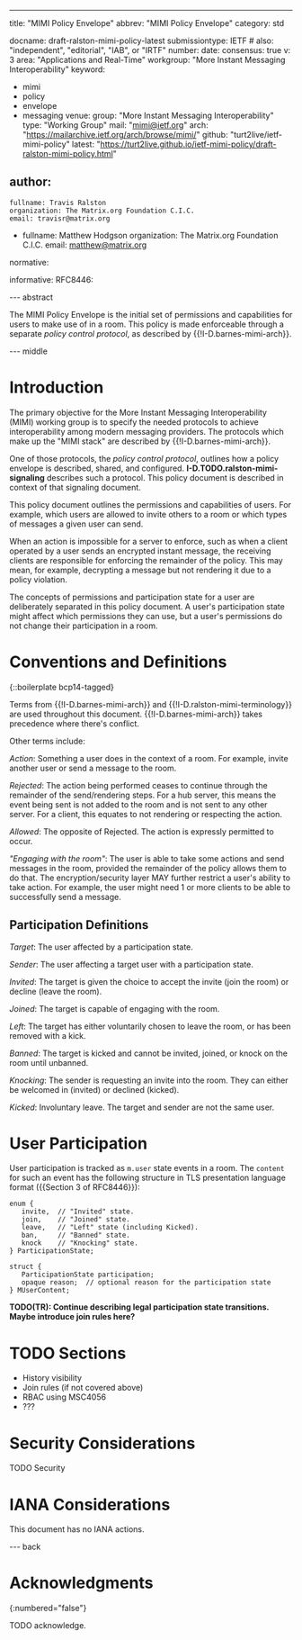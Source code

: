 ---
title: "MIMI Policy Envelope"
abbrev: "MIMI Policy Envelope"
category: std

docname: draft-ralston-mimi-policy-latest
submissiontype: IETF  # also: "independent", "editorial", "IAB", or "IRTF"
number:
date:
consensus: true
v: 3
area: "Applications and Real-Time"
workgroup: "More Instant Messaging Interoperability"
keyword:
 - mimi
 - policy
 - envelope
 - messaging
venue:
  group: "More Instant Messaging Interoperability"
  type: "Working Group"
  mail: "mimi@ietf.org"
  arch: "https://mailarchive.ietf.org/arch/browse/mimi/"
  github: "turt2live/ietf-mimi-policy"
  latest: "https://turt2live.github.io/ietf-mimi-policy/draft-ralston-mimi-policy.html"

author:
 -
    fullname: Travis Ralston
    organization: The Matrix.org Foundation C.I.C.
    email: travisr@matrix.org
 -
    fullname: Matthew Hodgson
    organization: The Matrix.org Foundation C.I.C.
    email: matthew@matrix.org

normative:

informative:
   RFC8446:


--- abstract

The MIMI Policy Envelope is the initial set of permissions and capabilities for
users to make use of in a room. This policy is made enforceable through a
separate *policy control protocol*, as described by {{!I-D.barnes-mimi-arch}}.


--- middle

# Introduction

The primary objective for the More Instant Messaging Interoperability (MIMI)
working group is to specify the needed protocols to achieve interoperability
among modern messaging providers. The protocols which make up the "MIMI stack"
are described by {{!I-D.barnes-mimi-arch}}.

One of those protocols, the *policy control protocol*, outlines how a policy
envelope is described, shared, and configured. **I-D.TODO.ralston-mimi-signaling**
describes such a protocol. This policy document is described in context of
that signaling document.

This policy document outlines the permissions and capabilities of users. For
example, which users are allowed to invite others to a room or which types of
messages a given user can send.

When an action is impossible for a server to enforce, such as when a client
operated by a user sends an encrypted instant message, the receiving clients
are responsible for enforcing the remainder of the policy. This may mean, for
example, decrypting a message but not rendering it due to a policy violation.

The concepts of permissions and participation state for a user are deliberately
separated in this policy document. A user's participation state might affect
which permissions they can use, but a user's permissions do not change their
participation in a room.

# Conventions and Definitions

{::boilerplate bcp14-tagged}

Terms from {{!I-D.barnes-mimi-arch}} and {{!I-D.ralston-mimi-terminology}} are
used throughout this document. {{!I-D.barnes-mimi-arch}} takes precedence where
there's conflict.

Other terms include:

*Action*: Something a user does in the context of a room. For example, invite
another user or send a message to the room.

*Rejected*: The action being performed ceases to continue through the remainder
of the send/rendering steps. For a hub server, this means the event being sent
is not added to the room and is not sent to any other server. For a client, this
equates to not rendering or respecting the action.

*Allowed*: The opposite of Rejected. The action is expressly permitted to occur.

*"Engaging with the room"*: The user is able to take some actions and send
messages in the room, provided the remainder of the policy allows them to do
that. The encryption/security layer MAY further restrict a user's ability to
take action. For example, the user might need 1 or more clients to be able to
successfully send a message.

## Participation Definitions

*Target*: The user affected by a participation state.

*Sender*: The user affecting a target user with a participation state.

*Invited*: The target is given the choice to accept the invite (join the room)
or decline (leave the room).

*Joined*: The target is capable of engaging with the room.

*Left*: The target has either voluntarily chosen to leave the room, or has been
removed with a kick.

*Banned*: The target is kicked and cannot be invited, joined, or knock on the
room until unbanned.

*Knocking*: The sender is requesting an invite into the room. They can either
be welcomed in (invited) or declined (kicked).

*Kicked*: Involuntary leave. The target and sender are not the same user.

# User Participation

User participation is tracked as `m.user` state events in a room. The `content`
for such an event has the following structure in TLS presentation language
format ({{Section 3 of RFC8446}}):

~~~
enum {
   invite,  // "Invited" state.
   join,    // "Joined" state.
   leave,   // "Left" state (including Kicked).
   ban,     // "Banned" state.
   knock    // "Knocking" state.
} ParticipationState;

struct {
   ParticipationState participation;
   opaque reason;  // optional reason for the participation state
} MUserContent;
~~~

**TODO(TR): Continue describing legal participation state transitions. Maybe introduce join rules here?**

# TODO Sections

* History visibility
* Join rules (if not covered above)
* RBAC using MSC4056
* ???

# Security Considerations

TODO Security


# IANA Considerations

This document has no IANA actions.


--- back

# Acknowledgments
{:numbered="false"}

TODO acknowledge.
